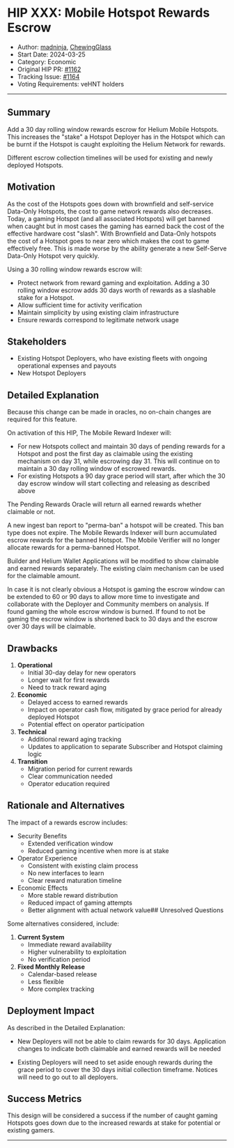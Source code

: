 # HIP XXX: Mobile Hotspot Rewards Escrow

- Author: [madninja](https://github.com/madninja), [ChewingGlass](https://github.com/ChewingGlass)
- Start Date: 2024-03-25
- Category: Economic
- Original HIP PR: [#1162](https://github.com/helium/HIP/pull/1162)
- Tracking Issue: [#1164](https://github.com/helium/HIP/issues/1164)
- Voting Requirements: veHNT holders

---

## Summary

Add a 30 day rolling window rewards escrow for Helium Mobile Hotspots. This increases the "stake" a Hotspot Deployer has in the Hotspot which can be burnt if the Hotspot is caught exploiting the Helium Network for rewards.

Different escrow collection timelines will be used for existing and newly deployed Hotspots.


## Motivation

As the cost of the Hotspots goes down with brownfield and self-service Data-Only Hotspots, the cost to game network rewards also decreases. Today, a gaming Hotspot (and all associated Hotspots) will get banned when caught but in most cases the gaming has earned back the cost of the effective hardware cost "slash". With Brownfield and Data-Only hotspots the cost of a Hotspot goes to near zero which makes the cost to game effectively free. This is made worse by the ability generate a new Self-Serve Data-Only Hotspot very quickly.

Using a 30 rolling window rewards escrow will:

- Protect network from reward gaming and exploitation. Adding a 30 rolling window escrow adds 30 days worth of rewards as a slashable stake for a Hotspot.
- Allow sufficient time for activity verification
- Maintain simplicity by using existing claim infrastructure
- Ensure rewards correspond to legitimate network usage

## Stakeholders

- Existing Hotspot Deployers, who have existing fleets with ongoing operational expenses and payouts
- New Hotspot Deployers


## Detailed Explanation

Because this change can be made in oracles, no on-chain changes are required for this feature.

On activation of this HIP, The Mobile Reward Indexer will:

 - For new Hotspots collect and maintain 30 days of pending rewards for a Hotspot and post the first day as claimable using the existing mechanism on day 31, while escrowing day 31. This will continue on to maintain a 30 day rolling window of escrowed rewards.
 - For existing Hotspots a 90 day grace period will start, after which the 30 day escrow window will start collecting and releasing as described above 

The Pending Rewards Oracle will return all earned rewards whether claimable or not.

A new ingest ban report to "perma-ban" a hotspot will be created. This ban type does not expire. The Mobile Rewards Indexer will burn accumulated escrow rewards for the banned Hotspot. The Mobile Verifier will no longer allocate rewards for a perma-banned Hotspot.

Builder and Helium Wallet Applications will be modified to show claimable and earned rewards separately. The existing claim mechanism can be used for the claimable amount.

In case it is not clearly obvious a Hotspot is gaming the escrow window can be extended to 60 or 90 days to allow more time to investigate and collaborate with the Deployer and Community members on analysis. If found gaming the whole escrow window is burned. If found to not be gaming the escrow window is shortened back to 30 days and the escrow over 30 days will be claimable.


## Drawbacks

1. **Operational**
   - Initial 30-day delay for new operators
   - Longer wait for first rewards
   - Need to track reward aging
2. **Economic**
   - Delayed access to earned rewards
   - Impact on operator cash flow, mitigated by grace period for already deployed Hotspot
   - Potential effect on operator participation
3. **Technical**
   - Additional reward aging tracking
   - Updates to application to separate Subscriber and Hotspot claiming logic
4. **Transition**
   - Migration period for current rewards
   - Clear communication needed
   - Operator education required


## Rationale and Alternatives

The impact of a rewards escrow includes:

* Security Benefits
  - Extended verification window
  - Reduced gaming incentive when more is at stake
* Operator Experience
  - Consistent with existing claim process
  - No new interfaces to learn
  - Clear reward maturation timeline
* Economic Effects
  - More stable reward distribution
  - Reduced impact of gaming attempts
  - Better alignment with actual network value## Unresolved Questions

Some alternatives considered, include:

1. **Current System**
   - Immediate reward availability
   - Higher vulnerability to exploitation
   - No verification period
2. **Fixed Monthly Release**
   - Calendar-based release
   - Less flexible
   - More complex tracking

## Deployment Impact

As described in the Detailed Explanation:

 - New Deployers will not be able to claim rewards for 30 days. Application changes to indicate both claimable and earned rewards will be needed

 - Existing Deployers will need to set aside enough rewards during the grace period to cover the 30 days initial collection timeframe. Notices will need to go out to all deployers. 

## Success Metrics

This design will be considered a success if the number of caught gaming Hotspots goes down due to the increased rewards at stake for potential or existing gamers. 

---

[hip-103]: https://github.com/helium/HIP/blob/main/0139-phase-out-cbrs.md
[hip-140]:  https://github.com/helium/HIP/blob/main/0140-adjust-service-provider-boost-qualifiers.md
